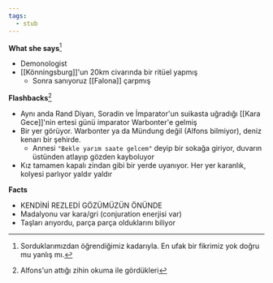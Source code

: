 ```yaml
---
tags:
  - stub
---  
```

  
**What she says**[^1]  
  
- Demonologist  
- [[Könningsburg]]'un 20km civarında bir ritüel yapmış  
	- Sonra sanıyoruz [[Falona]] çarpmış  
  
**Flashbacks**[^2]  
  
- Aynı anda Rand Diyarı, Soradin ve İmparator'un suikasta uğradığı [[Kara Gece]]'nin ertesi günü imparator Warbonter'e gelmiş  
- Bir yer görüyor. Warbonter ya da Mündung değil (Alfons bilmiyor), deniz kenarı bir şehirde.  
	- Annesi `"Bekle yarım saate gelcem"` deyip bir sokağa giriyor, duvarın üstünden atlayıp gözden kayboluyor  
- Kız tamamen kapalı zindan gibi bir yerde uyanıyor. Her yer karanlık, kolyesi parlıyor yaldır yaldır  
  
**Facts**  
  
- KENDİNİ REZLEDİ GÖZÜMÜZÜN ÖNÜNDE  
- Madalyonu var kara/gri (conjuration enerjisi var)  
- Taşları arıyordu, parça parça olduklarını biliyor  
  
[^1]:  Sorduklarımızdan öğrendiğimiz kadarıyla. En ufak bir fikrimiz yok doğru mu yanlış mı.  
[^2]: Alfons'un attığı zihin okuma ile gördükleri